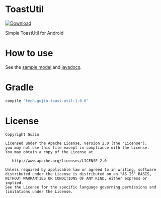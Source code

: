 # ToastUtil
[ ![Download](https://api.bintray.com/packages/gujin/maven/toast-util/images/download.svg) ](https://bintray.com/gujin/maven/toast-util/_latestVersion)

Simple ToastUtil for Android

How to use
=======
See the [sample model][1] and [javadocs][2].

Gradle
======
```gradle
compile 'tech.gujin:toast-util:1.0.0'
```

License
=======

    Copyright GuJin

    Licensed under the Apache License, Version 2.0 (the "License");
    you may not use this file except in compliance with the License.
    You may obtain a copy of the License at

       http://www.apache.org/licenses/LICENSE-2.0

    Unless required by applicable law or agreed to in writing, software
    distributed under the License is distributed on an "AS IS" BASIS,
    WITHOUT WARRANTIES OR CONDITIONS OF ANY KIND, either express or implied.
    See the License for the specific language governing permissions and
    limitations under the License.

[1]: https://github.com/GuJin/ToastUtil/tree/master/sample/src/main/java/com/gujin/toast/sample
[2]: https://gujin.github.io/ToastUtil/javadocs/1.0.0/index.html
